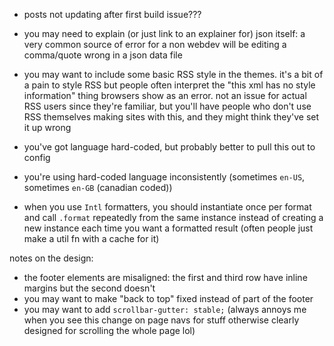 - posts not updating after first build issue???
- you may need to explain (or just link to an explainer for) json itself: a very common source of error for a non webdev will be editing a comma/quote wrong in a json data file

- you may want to include some basic RSS style in the themes. it's a bit of a pain to style RSS but people often interpret the "this xml has no style information" thing browsers show as an error. not an issue for actual RSS users since they're familiar, but you'll have people who don't use RSS themselves making sites with this, and they might think they've set it up wrong
- you've got language hard-coded, but probably better to pull this out to config
- you're using hard-coded language inconsistently (sometimes `en-US`, sometimes `en-GB` (canadian coded))
- when you use `Intl` formatters, you should instantiate once per format and call `.format` repeatedly from the same instance instead of creating a new instance each time you want a formatted result (often people just make a util fn with a cache for it)

notes on the design:
- the footer elements are misaligned: the first and third row have inline margins but the second doesn't
- you may want to make "back to top" fixed instead of part of the footer
- you may want to add `scrollbar-gutter: stable;` (always annoys me when you see this change on page navs for stuff otherwise clearly designed for scrolling the whole page lol)